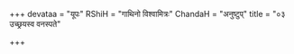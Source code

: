 +++
devataa = "यूपः"
RShiH = "गाथिनो विश्वामित्रः"
ChandaH = "अनुष्टुप्"
title = "०३ उच्छ्रयस्व वनस्पते"

+++

